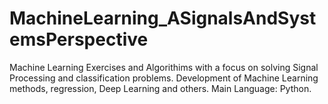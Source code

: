 # MachineLearning_ASignalsAndSystemsPerspective
 Machine Learning Exercises and Algorithims with a focus on solving Signal Processing and classification problems. Development of Machine Learning methods, regression, Deep Learning and others. Main Language: Python.
